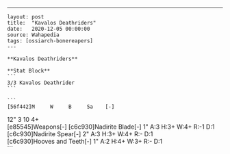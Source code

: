 ---
    layout: post
    title:  "Kavalos Deathriders"
    date:   2020-12-05 00:00:00
    source: Wahapedia
    tags: [ossiarch-bonereapers]
    ---
    
    **Kavalos Deathriders**
    
    **Stat Block**
    ```
    3/3 Kavalos Deathrider
    ```
    
    ```
    [56f442]M     W     B     Sa    [-]
12"   3     10    4+    
[e85545]Weapons[-]
[c6c930]Nadirite Blade[-]
1"     A:3    H:3+   W:4+   R:-1   D:1   
[c6c930]Nadirite Spear[-]
2"     A:3    H:3+   W:4+   R:-    D:1   
[c6c930]Hooves and Teeth[-]
1"     A:2    H:4+   W:3+   R:-    D:1   
    ```
    
    
    